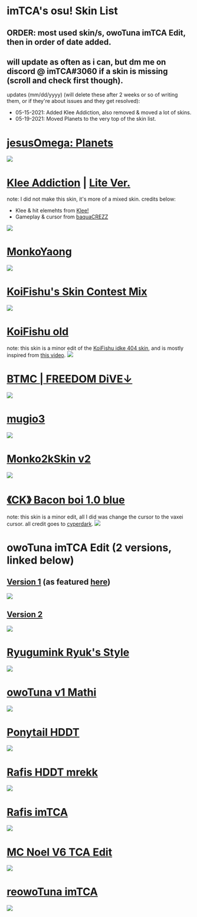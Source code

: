 # imTCA's osu! Skin List

## ORDER: most used skin/s, owoTuna imTCA Edit, then in order of date added.

## will update as often as i can, but dm me on discord @ imTCA#3060 if a skin is missing (scroll and check first though).

<!-- # also, check the skin folder of a skin if the download link doesn't automatically come with the cursor that you saw me recently use on stream/in videos. (ie: yellow cookiezi cursor with red trail as opposed to no trail). it will probably be there, if not, notify me. -->

updates (mm/dd/yyyy) (will delete these after 2 weeks or so of writing them, or if they're about issues and they get resolved):
- 05-15-2021: Added Klee Addiction, also removed & moved a lot of skins.
- 05-19-2021: Moved Planets to the very top of the skin list.

# [jesusOmega: Planets](https://imtca.s-ul.eu/skins/PW18yuve)
![](https://i.imgur.com/QXDzIX5.jpg)

# [Klee Addiction](https://imtca.s-ul.eu/skins/tyBBhB8r) | [Lite Ver.](https://imtca.s-ul.eu/skins/37k3RxiS)
note: I did not make this skin, it's more of a mixed skin. credits below:
- Klee & hit elemehts from [Klee!](https://youtu.be/-Mx7gWsBq5A)
- Gameplay & cursor from [baquaCREZZ](https://youtu.be/hU-UckGByIU)

![](https://osu.ppy.sh/ss/16591721/532e)

# [MonkoYaong](https://imtca.s-ul.eu/skins/XOOC82SB)
![](https://i.imgur.com/ZFBUqnt.jpg)

# [KoiFishu's Skin Contest Mix](https://imtca.s-ul.eu/skins/DOQw8LKQ)
![](https://osu.ppy.sh/ss/16550378/432e)

# [KoiFishu old](https://imtca.s-ul.eu/skins/3a4o4iBf)
note: this skin is a minor edit of the [KoiFishu idke 404 skin](https://drive.google.com/file/d/1D7QBbtaCxC4mw0PuM1dBY0A972muUc-c/view?usp=sharing), and is mostly inspired from [this video](https://youtu.be/yZa2RQoKzpM?t=1509).
![](https://i.imgur.com/3C35lAe.jpg)

# [BTMC | FREEDOM DiVE↓](https://imtca.s-ul.eu/skins/QTS06nLF)
![](https://i.imgur.com/4fY735j.jpg)

# [mugio3](https://imtca.s-ul.eu/skins/fE3tRUCC)
![](https://i.imgur.com/RmrD6Fz.jpg)

# [Monko2kSkin v2](https://imtca.s-ul.eu/skins/dDf5Ihbh)
![](https://monko2k.github.io/skin4.jpg)

# [《CK》 Bacon boi 1.0 blue](https://imtca.s-ul.eu/skins/4pURLArg)
note: this skin is a minor edit, all I did was change the cursor to the vaxei cursor. all credit goes to [cyperdark](https://github.com/cyperdark).
![](https://osu.ppy.sh/ss/16492976/56e0)

# owoTuna imTCA Edit (2 versions, linked below)
## [Version 1](https://imtca.s-ul.eu/skins/iw7Iqz5K) (as featured [here](https://youtu.be/LPXWHAzdqZg))
![](https://i.imgur.com/X753mTF.png)
## [Version 2](https://imtca.s-ul.eu/skins/vXk7NUjH)
![](https://i.imgur.com/dRPIwea.jpg)

# [Ryugumink Ryuk's Style](https://imtca.s-ul.eu/skins/TKKG1QE7)
![](https://i.imgur.com/qAWJxD7.png)

# [owoTuna v1 Mathi](https://imtca.s-ul.eu/skins/4EtoMCHd)
![](https://i.imgur.com/sWyAAQd.jpg)

# [Ponytail HDDT](https://imtca.s-ul.eu/skins/tUstk9cl)
![](https://i.imgur.com/zCw1bDX.png)

# [Rafis HDDT mrekk](https://imtca.s-ul.eu/skins/lehSqW2k)
![](https://i.imgur.com/BAniooj.png)

# [Rafis imTCA](https://imtca.s-ul.eu/skins/SIIlOW48)
![](https://i.imgur.com/1ssfzvk.jpg)

# [MC Noel V6 TCA Edit](https://imtca.s-ul.eu/skins/PyQTSE9r)
![](https://i.imgur.com/AJPqBss.jpg)

# [reowoTuna imTCA](https://imtca.s-ul.eu/skins/pSda1wuU)
![](https://i.imgur.com/cR2TRd7.jpg)  
